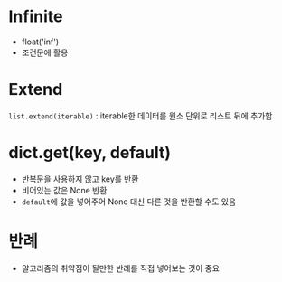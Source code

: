 # Infinite

- float('inf')
- 조건문에 활용



# Extend

`list.extend(iterable)` : iterable한 데이터를 원소 단위로 리스트 뒤에 추가함



# dict.get(key, default)

- 반복문을 사용하지 않고 key를 반환
- 비어있는 값은 None 반환
- `default`에 값을 넣어주어 None 대신 다른 것을 반환할 수도 있음



# 반례

- 알고리즘의 취약점이 될만한 반례를 직접 넣어보는 것이 중요